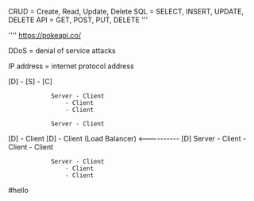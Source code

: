 CRUD = Create, Read,   Update, Delete
SQL =  SELECT, INSERT, UPDATE, DELETE
API =  GET,    POST,   PUT,    DELETE
'''


''''
https://pokeapi.co/


 DDoS = denial of service attacks

 IP address = internet protocol address

 [D] - [S] - [C]

                Server - Client
                    - Client
                    - Client

                Server - Client
[D]                   - Client
[D]                 - Client               (Load Balancer)  <----------
[D]
                Server - Client
                    - Client
                    - Client

                Server - Client
                    - Client
                    - Client
#hello